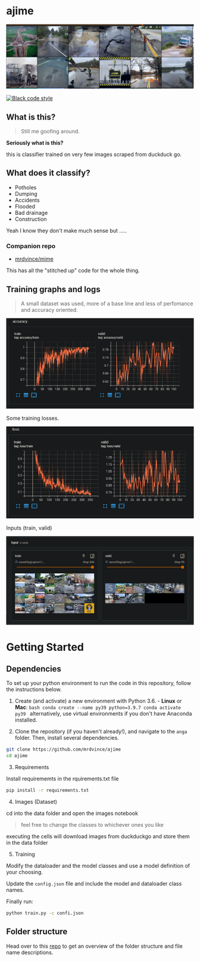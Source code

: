 # ajime

![image](images/header.png)

[![Black code style](https://img.shields.io/badge/code%20style-black-000000.svg)](https://github.com/ambv/black)

## What is this?

> Still me goofing around.

**Seriously what is this?**

this is classifier trained on very few images scraped from duckduck go.

## What does it classify?

- Potholes
- Dumping
- Accidents
- Flooded
- Bad drainage
- Construction

Yeah I know they don't make much sense but .....

### Companion repo

- [mrdvince/mime](https://github.com/mrdvince/mime)

This has all the "stitched up" code for the whole thing.

## Training graphs and logs

> A small dataset was used, more of a base line and less of perfomance and accuracy oriented.

![accuacy](images/accuracy.png)

Some training losses.

![accuacy](images/loss.png)

Inputs (train, valid)

![inputs](images/inputs.png)

# Getting Started

## Dependencies

To set up your python environment to run the code in this repository, follow the instructions below.

1. Create (and activate) a new environment with Python 3.6. - **Linux** or **Mac**:
   `bash conda create --name py39 python=3.9.7 conda activate py39 `
   alternatively, use virtual environments if you don't have Anaconda installed.

2. Clone the repository (if you haven't already!), and navigate to the `anga` folder. Then, install several dependencies.

```bash
git clone https://github.com/mrdvince/ajime
cd ajime
```

3. Requirements

Install requirememts in the rquirements.txt file

```bash
pip install -r requirements.txt
```

4. Images (Dataset)

cd into the data folder and open the images notebook

> feel free to change the classes to whichever ones you like

executing the cells will download images from duckduckgo and store them in the data folder

5. Training

Modify the dataloader and the model classes and use a model definition of your choosing.

Update the `config.json` file and include the model and dataloader class names.

Finally run:

```bash
python train.py -c confi.json
```

## Folder structure

Head over to this [repo](https://github.com/mrdvince/pytorch_template) to get an overview of the folder structure and file name descriptions.
